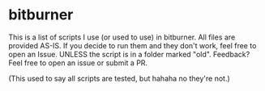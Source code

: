 # bitburner
This is a list of scripts I use (or used to use) in bitburner.
All files are provided AS-IS. If you decide to run them and they don't work, feel free to open an Issue. UNLESS the script is in a folder marked "old".
Feedback? Feel free to open an issue or submit a PR.

(This used to say all scripts are tested, but hahaha no they're not.)
